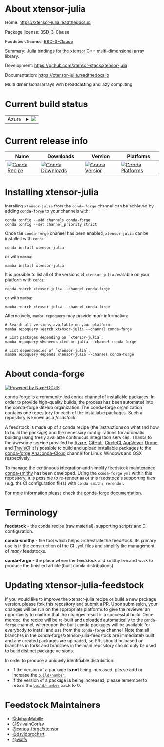 About xtensor-julia
===================

Home: https://xtensor-julia.readthedocs.io

Package license: BSD-3-Clause

Feedstock license: [BSD-3-Clause](https://github.com/conda-forge/xtensor-julia-feedstock/blob/main/LICENSE.txt)

Summary: Julia bindings for the xtensor C++ multi-dimensional array library.

Development: https://github.com/xtensor-stack/xtensor-julia

Documentation: https://xtensor-julia.readthedocs.io

Multi dimensional arrays with broadcasting and lazy computing

Current build status
====================


<table>
    
  <tr>
    <td>Azure</td>
    <td>
      <details>
        <summary>
          <a href="https://dev.azure.com/conda-forge/feedstock-builds/_build/latest?definitionId=6115&branchName=main">
            <img src="https://dev.azure.com/conda-forge/feedstock-builds/_apis/build/status/xtensor-julia-feedstock?branchName=main">
          </a>
        </summary>
        <table>
          <thead><tr><th>Variant</th><th>Status</th></tr></thead>
          <tbody><tr>
              <td>linux_64</td>
              <td>
                <a href="https://dev.azure.com/conda-forge/feedstock-builds/_build/latest?definitionId=6115&branchName=main">
                  <img src="https://dev.azure.com/conda-forge/feedstock-builds/_apis/build/status/xtensor-julia-feedstock?branchName=main&jobName=linux&configuration=linux_64_" alt="variant">
                </a>
              </td>
            </tr><tr>
              <td>osx_64</td>
              <td>
                <a href="https://dev.azure.com/conda-forge/feedstock-builds/_build/latest?definitionId=6115&branchName=main">
                  <img src="https://dev.azure.com/conda-forge/feedstock-builds/_apis/build/status/xtensor-julia-feedstock?branchName=main&jobName=osx&configuration=osx_64_" alt="variant">
                </a>
              </td>
            </tr>
          </tbody>
        </table>
      </details>
    </td>
  </tr>
</table>

Current release info
====================

| Name | Downloads | Version | Platforms |
| --- | --- | --- | --- |
| [![Conda Recipe](https://img.shields.io/badge/recipe-xtensor--julia-green.svg)](https://anaconda.org/conda-forge/xtensor-julia) | [![Conda Downloads](https://img.shields.io/conda/dn/conda-forge/xtensor-julia.svg)](https://anaconda.org/conda-forge/xtensor-julia) | [![Conda Version](https://img.shields.io/conda/vn/conda-forge/xtensor-julia.svg)](https://anaconda.org/conda-forge/xtensor-julia) | [![Conda Platforms](https://img.shields.io/conda/pn/conda-forge/xtensor-julia.svg)](https://anaconda.org/conda-forge/xtensor-julia) |

Installing xtensor-julia
========================

Installing `xtensor-julia` from the `conda-forge` channel can be achieved by adding `conda-forge` to your channels with:

```
conda config --add channels conda-forge
conda config --set channel_priority strict
```

Once the `conda-forge` channel has been enabled, `xtensor-julia` can be installed with `conda`:

```
conda install xtensor-julia
```

or with `mamba`:

```
mamba install xtensor-julia
```

It is possible to list all of the versions of `xtensor-julia` available on your platform with `conda`:

```
conda search xtensor-julia --channel conda-forge
```

or with `mamba`:

```
mamba search xtensor-julia --channel conda-forge
```

Alternatively, `mamba repoquery` may provide more information:

```
# Search all versions available on your platform:
mamba repoquery search xtensor-julia --channel conda-forge

# List packages depending on `xtensor-julia`:
mamba repoquery whoneeds xtensor-julia --channel conda-forge

# List dependencies of `xtensor-julia`:
mamba repoquery depends xtensor-julia --channel conda-forge
```


About conda-forge
=================

[![Powered by
NumFOCUS](https://img.shields.io/badge/powered%20by-NumFOCUS-orange.svg?style=flat&colorA=E1523D&colorB=007D8A)](https://numfocus.org)

conda-forge is a community-led conda channel of installable packages.
In order to provide high-quality builds, the process has been automated into the
conda-forge GitHub organization. The conda-forge organization contains one repository
for each of the installable packages. Such a repository is known as a *feedstock*.

A feedstock is made up of a conda recipe (the instructions on what and how to build
the package) and the necessary configurations for automatic building using freely
available continuous integration services. Thanks to the awesome service provided by
[Azure](https://azure.microsoft.com/en-us/services/devops/), [GitHub](https://github.com/),
[CircleCI](https://circleci.com/), [AppVeyor](https://www.appveyor.com/),
[Drone](https://cloud.drone.io/welcome), and [TravisCI](https://travis-ci.com/)
it is possible to build and upload installable packages to the
[conda-forge](https://anaconda.org/conda-forge) [Anaconda-Cloud](https://anaconda.org/)
channel for Linux, Windows and OSX respectively.

To manage the continuous integration and simplify feedstock maintenance
[conda-smithy](https://github.com/conda-forge/conda-smithy) has been developed.
Using the ``conda-forge.yml`` within this repository, it is possible to re-render all of
this feedstock's supporting files (e.g. the CI configuration files) with ``conda smithy rerender``.

For more information please check the [conda-forge documentation](https://conda-forge.org/docs/).

Terminology
===========

**feedstock** - the conda recipe (raw material), supporting scripts and CI configuration.

**conda-smithy** - the tool which helps orchestrate the feedstock.
                   Its primary use is in the construction of the CI ``.yml`` files
                   and simplify the management of *many* feedstocks.

**conda-forge** - the place where the feedstock and smithy live and work to
                  produce the finished article (built conda distributions)


Updating xtensor-julia-feedstock
================================

If you would like to improve the xtensor-julia recipe or build a new
package version, please fork this repository and submit a PR. Upon submission,
your changes will be run on the appropriate platforms to give the reviewer an
opportunity to confirm that the changes result in a successful build. Once
merged, the recipe will be re-built and uploaded automatically to the
`conda-forge` channel, whereupon the built conda packages will be available for
everybody to install and use from the `conda-forge` channel.
Note that all branches in the conda-forge/xtensor-julia-feedstock are
immediately built and any created packages are uploaded, so PRs should be based
on branches in forks and branches in the main repository should only be used to
build distinct package versions.

In order to produce a uniquely identifiable distribution:
 * If the version of a package **is not** being increased, please add or increase
   the [``build/number``](https://docs.conda.io/projects/conda-build/en/latest/resources/define-metadata.html#build-number-and-string).
 * If the version of a package **is** being increased, please remember to return
   the [``build/number``](https://docs.conda.io/projects/conda-build/en/latest/resources/define-metadata.html#build-number-and-string)
   back to 0.

Feedstock Maintainers
=====================

* [@JohanMabille](https://github.com/JohanMabille/)
* [@SylvainCorlay](https://github.com/SylvainCorlay/)
* [@conda-forge/xtensor](https://github.com/conda-forge/xtensor/)
* [@davidbrochart](https://github.com/davidbrochart/)
* [@wolfv](https://github.com/wolfv/)

